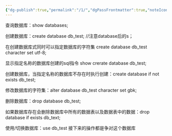 ```yaml
---
{"dg-publish":true,"permalink":"/1/","dgPassFrontmatter":true,"noteIcon":""}
---
```



查询数据库：show databases;

创建数据库：create database db_test;
//注意database后的s；

在创建数据库式同时可以指定数据库的字符集
create database db_test  character  set  utf-8;

显示指定名称的数据库创建的sql指令
show crerate database db_test;

创建数据库，当指定名称的数据库不存在时执行创建：create database if not exists db_test;

修改数据库的字符集：alter database db_test character set gbk;

删除数据库：drop database db_test;

如果数据库存在会删除数据库中所有的数据表以及数据表中的数据：drop database if exists 
db_text;

使用/切换数据库：use db_test
接下来的操作都是争对这个数据库